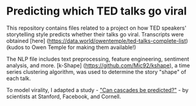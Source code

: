 # Predicting which TED talks go viral

This repository contains files related to a project on how TED speakers' storytelling style predicts whether their talks go viral. Transcripts were obtained [here] (https://data.world/owentemple/ted-talks-complete-list) (kudos to Owen Temple for making them available!) 

The NLP file includes text preprocessing, feature engineering, sentiment analysis, and more. [k-Shape] (https://github.com/Mic92/kshape), a time series clustering algorithm, was used to determine the story "shape" of each talk.

To model virality, I adapted a study - ["Can cascades be predicted?"](https://www.cs.cornell.edu/home/kleinber/www14-cascades.pdf) - by scientists at Stanford, Facebook, and Cornell.